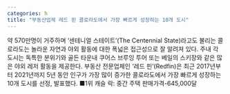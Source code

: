```yaml
---
categories: h
title: "부동산업체 레드 핀 콜로라도에서 가장 빠르게 성장하는 10개 도시"
---
```

약 570만명이 거주하며 ‘센테니얼 스테이트’(The Centennial State)라고도 불리는 콜로라도는 놀라운 자연과 야외 활동에 대한 폭넓은 접근성으로 잘 알려져 있다. 주내 각 도시는 독특한 분위기와 골든 타운내 쿠어스 브루잉 투어 또는 베일의 스키장와 같은 많은 야외 레저 활동을 제공한다. 부동산 전문업체인 ‘레드 핀’(Redfin)은 최근 2017년부터 2021년까지 5년 동안 인구가 가장 많이 증가한 콜로라도에서 가장 빠르게 성장하는 10개 도시를 선정, 발표했다. ■1위 캐슬 락: 중간 주택 판매가격-645,000달